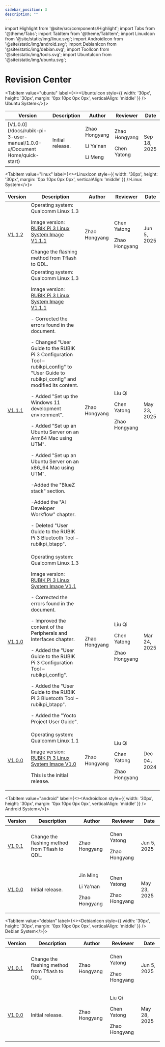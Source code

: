 ```yaml
---
sidebar_position: 3
description: ""
---
```


import Highlight from '@site/src/components/Highlight';
import Tabs from '@theme/Tabs';
import TabItem from '@theme/TabItem';
import LinuxIcon from '@site/static/img/linux.svg';
import AndroidIcon from '@site/static/img/android.svg';
import DebianIcon from '@site/static/img/debian.svg';
import ToolIcon from '@site/static/img/tools.svg';
import UbuntuIcon from '@site/static/img/ubuntu.svg';


# Revision Center

<Tabs>

<TabItem value="ubuntu" label={<><UbuntuIcon style={{ width: '30px', height: '30px', margin: '0px 10px 0px 0px', verticalAlign: 'middle' }} /> Ubuntu System</>}>

| Version  | Description      | Author       | Reviewer       | Date          |
|----------|------------------|--------------|----------------|---------------|
| [V1.0.0](/docs/rubik-pi-3-user-manual/1.0.0-u/Document Home/quick-start)   | Initial release. | <p>Zhao Hongyang</p><p>Li Ya'nan</p><p>Li Meng</p> | <p>Zhao Hongyang</p><p>Chen Yatong</p>    | Sep 18, 2025  |


  </TabItem>

  <TabItem value="linux" label={<><LinuxIcon style={{ width: '30px', height: '30px', margin: '0px 10px 0px 0px', verticalAlign: 'middle' }} />Linux System</>}>

| **Version** | **Description**  | **Author**    | **Reviewer**  | **Date**      |
| ------ | ---------------------------------------------------------------------------------------------------------------------------------------- | --- | ----------- | ------------ |
| [V1.1.2](/docs/rubik-pi-3-user-manual/1.1.2/get-started)   | Operating system: Qualcomm Linux 1.3<p>Image version: [RUBIK Pi 3 Linux System Image V1.1.1](https://thundercomm.s3-accelerate.amazonaws.com/uploads/web/rubik-pi-3/20250422/FlatBuild_RUBIKPi-3_xx.xx_LE1.0.R.debug.FC.r001003.zip)</p> Change the flashing method from Tflash to QDL. | <p>Zhao Hongyang</p> | <p>Chen Yatong</p><p>Zhao Hongyang</p>    | Jun 5, 2025  |
| [V1.1.1](/docs/rubik-pi-3-user-manual/1.1.1/get-started)       | Operating system: Qualcomm Linux 1.3<p>Image version: [RUBIK Pi 3 Linux System Image V1.1.1](https://thundercomm.s3-accelerate.amazonaws.com/uploads/web/rubik-pi-3/20250422/FlatBuild_RUBIKPi-3_xx.xx_LE1.0.R.debug.FC.r001003.zip)</p> <p>- Corrected the errors found in the document.</p><p>- Changed "User Guide to the RUBIK Pi 3 Configuration Tool –  rubikpi_config" to "User Guide to rubikpi_config" and modified its content.</p><p>- Added "Set up the Windows 11 development environment".</p><p>- Added "Set up an Ubuntu Server on an Arm64 Mac using UTM".</p><p>- Added "Set up an Ubuntu Server on an x86_64 Mac using UTM".</p><p>-Added the "BlueZ stack" section.</p><p>-Added the "AI Developer Workflow" chapter.</p><p>- Deleted "User Guide to the RUBIK Pi 3 Bluetooth Tool – rubikpi_btapp". </p>                 | Zhao Hongyang | <p>Liu Qi</p><p>Chen Yatong</p><p>Zhao Hongyang</p> | May 23, 2025 |
| [V1.1.0](/docs/rubik-pi-3-user-manual/1.1.0/quick-start)        | Operating system: Qualcomm Linux 1.3<p>Image version: [RUBIK Pi 3 Linux System Image V1.1](https://thundercomm.s3-accelerate.amazonaws.com/uploads/web/rubik-pi-3/20250313/FlatBuild_RUBIKPi-3_xx.xx_LE1.0.R.debug.FC.r000002.zip) </p><p>- Corrected the errors found in the document.</p><p>- Improved the content of the Peripherals and Interfaces chapter.</p><p>- Added the "User Guide to the RUBIK Pi 3 Configuration Tool –  rubikpi_config".</p><p>- Added the "User Guide to the RUBIK Pi 3 Bluetooth Tool – rubikpi_btapp".</p><p>- Added the "Yocto Project User Guide".</p>                    | Zhao Hongyang | <p>Liu Qi</p><p>Chen Yatong</p><p>Zhao Hongyang</p> | Mar 24, 2025  |
| [V1.0.0](/docs/rubik-pi-3-user-manual/1.0.0/quick-start)        | Operating system: Qualcomm Linux 1.1<p>Image version: [RUBIK Pi 3 Linux System Image V1.0](https://thundercomm.s3-accelerate.amazonaws.com/uploads/web/rubik-pi-3/FlatBuild_RUBIKPi-3_xx.xx_LE1.0.R.debug.FC.r000001.zip)</p><p>This is the initial release.</p>  | Zhao Hongyang | <p>Liu Qi</p><p>Chen Yatong</p><p>Zhao Hongyang</p> | Dec 04， 2024  |


  </TabItem>

  <TabItem value="android" label={<><AndroidIcon style={{ width: '30px', height: '30px', margin: '0px 10px 0px 0px', verticalAlign: 'middle' }} /> Android System</>}>

| Version  | Description      | Author       | Reviewer       | Date          |
|----------|------------------|--------------|----------------|---------------|
| [V1.0.1](/docs/rubik-pi-3-user-manual/1.0.1-a/get-started)    | Change the flashing method from Tflash to QDL. | <p>Zhao Hongyang</p> | <p>Chen Yatong</p><p>Zhao Hongyang</p>    | Jun 5, 2025  |
| [V1.0.0](/docs/rubik-pi-3-user-manual/1.0.0-a/get-started)   | Initial release. | <p>Jin Ming</p><p>Li Ya'nan</p><p>Zhao Hongyang</p> | <p>Chen Yatong</p><p>Zhao Hongyang</p>    | May 23, 2025  |




  </TabItem>

  <TabItem value="debian" label={<><DebianIcon style={{ width: '30px', height: '30px', margin: '0px 10px 0px 0px',  verticalAlign: 'middle' }} /> Debian System</>}>
   
| Version | Description      | Author        | Reviewer                       | Date |
| ------- | ---------------- | ------------- | ------------------------------ | ---- |
| [V1.0.1](/docs/rubik-pi-3-user-manual/1.0.1-d/get-started)  | Change the flashing method from Tflash to QDL. | <p>Zhao Hongyang</p> | <p>Chen Yatong</p><p>Zhao Hongyang</p>    | Jun 5, 2025  |
| [V1.0.0](/docs/rubik-pi-3-user-manual/1.0.0-d/get-started)   | Initial release. | Zhao Hongyang | <p>Liu Qi</p><p>Chen Yatong</p><p>Zhao Hongyang</p> | May 28, 2025     |




  </TabItem>


</Tabs>